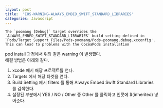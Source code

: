 ```yaml
---
layout: post
title:  "IOS-WARNING-ALWAYS_EMBED_SWIFT_STANDARD_LIBRARIES"
categories: Javascript
---
```

```shell
The `poomang [Debug]` target overrides the `ALWAYS_EMBED_SWIFT_STANDARD_LIBRARIES` build setting defined in `Pods/Target Support Files/Pods-poomang/Pods-poomang.debug.xcconfig'. This can lead to problems with the CocoaPods installation
```
pod install 과정에서 위와 같은 warning 이 발생했다.  
해결 방법은 아래와 같다.  
1. xcode 에서 해당 프로젝트를 연다.
2. Targets 에서 해당 타겟을 연다.
3. Build Setting 에서 filters 를 통해 Always Embed Swift Standard Libraries 를 검색한다.
4. 설정된 부분에서 YES / NO / Other 중 Other 를 클릭하고 인풋에 $(inherited) 넣어준다.